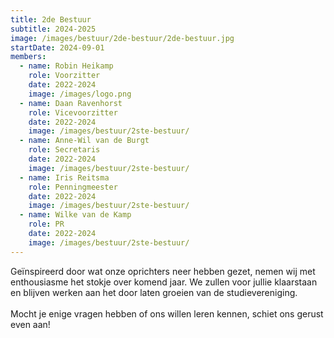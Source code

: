 ```yaml
---
title: 2de Bestuur
subtitle: 2024-2025
image: /images/bestuur/2de-bestuur/2de-bestuur.jpg
startDate: 2024-09-01
members:
  - name: Robin Heikamp
    role: Voorzitter
    date: 2022-2024
    image: /images/logo.png
  - name: Daan Ravenhorst
    role: Vicevoorzitter
    date: 2022-2024
    image: /images/bestuur/2ste-bestuur/
  - name: Anne-Wil van de Burgt
    role: Secretaris
    date: 2022-2024
    image: /images/bestuur/2ste-bestuur/
  - name: Iris Reitsma
    role: Penningmeester
    date: 2022-2024
    image: /images/bestuur/2ste-bestuur/
  - name: Wilke van de Kamp
    role: PR
    date: 2022-2024
    image: /images/bestuur/2ste-bestuur/
---
```

Geïnspireerd door wat onze oprichters neer hebben gezet, nemen wij met enthousiasme het stokje over komend jaar. We zullen voor jullie klaarstaan en blijven werken aan het door laten groeien van de studievereniging.
<br>
<br>
Mocht je enige vragen hebben of ons willen leren kennen,
schiet ons gerust even aan!
